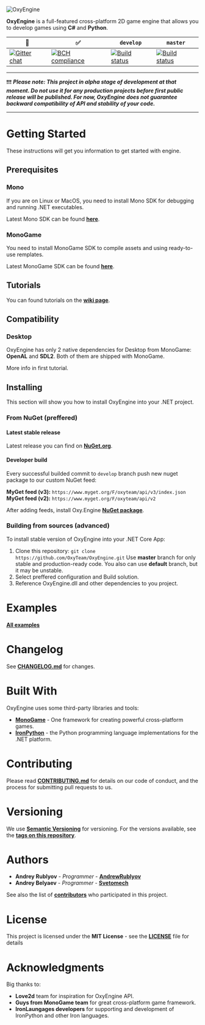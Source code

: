 ![OxyEngine](https://i.imgur.com/BjjCdjB.png)

**OxyEngine** is a full-featured cross-platform 2D game engine that allows you to develop games using **C#** and **Python**.

| :speech_balloon: | :white_check_mark: | `develop` | `master` |
|---------|---------|---------|--------|
| [![Gitter chat](https://badges.gitter.im/gitterHQ/gitter.png)](https://gitter.im/OxyEngine/Lobby) | [![BCH compliance](https://bettercodehub.com/edge/badge/OxyTeam/OxyEngine?branch=develop)](https://bettercodehub.com/) | [![Build status](https://ci.appveyor.com/api/projects/status/tyg13hjkm01vb3yd/branch/develop?svg=true)](https://ci.appveyor.com/project/AndrewRublyov/oxyengine-y2q1n/branch/develop) | [![Build status](https://ci.appveyor.com/api/projects/status/tyg13hjkm01vb3yd/branch/master?svg=true)](https://ci.appveyor.com/project/AndrewRublyov/oxyengine-y2q1n/branch/master) |

---

:exclamation::exclamation::exclamation:
***Please note: 
This project in alpha stage of development at that moment. Do not use it for any production projects before first public release will be published. For now, OxyEngine does not guarantee backward compatibility of API and stability of your code.***

---


# Getting Started

These instructions will get you information to get started with engine.


## Prerequisites

### Mono

If you are on Linux or MacOS, you need to install Mono SDK for debugging and running .NET executables.

Latest Mono SDK can be found **[here](https://www.mono-project.com/download/stable/)**.

### MonoGame

You need to install MonoGame SDK to compile assets and using ready-to-use remplates.

Latest MonoGame SDK can be found **[here](http://www.monogame.net/downloads/)**.


## Tutorials

You can found tutorials on the **[wiki page](wiki)**.

## Compatibility

### Desktop
OxyEngine has only 2 native dependencies for Desktop from MonoGame: **OpenAL** and **SDL2**. Both of them are shipped with MonoGame.

More info in first tutorial.

## Installing
This section will show you how to install OxyEngine into your .NET project.

### From NuGet (preffered)

#### Latest stable release

Latest release you can find on **[NuGet.org](#)**.

#### Developer build

Every successful builded commit to `develop` branch push new nuget package to our custom NuGet feed:

**MyGet feed (v3):** `https://www.myget.org/F/oxyteam/api/v3/index.json`
**MyGet feed (v2):** `https://www.myget.org/F/oxyteam/api/v2`

After adding feeds, install Oxy.Engine **[NuGet package](https://www.myget.org/feed/oxyteam/package/nuget/Oxy.Framework)**.

### Building from sources (advanced)
To install stable version of OxyEngine into your .NET Core App:
1. Сlone this repository:
 `git clone https://github.com/OxyTeam/OxyEngine.git` 
  Use **master** branch for only stable and production-ready code. 
  You also can use **default** branch, but it may be unstable.
2. Select preffered configuration and Build solution.
3. Reference OxyEngine.dll and other dependencies to you project.
  
  
# Examples

**[All examples](#)**


# Changelog

See **[CHANGELOG.md](CHANGELOG.md)** for changes.

# Built With
OxyEngine uses some third-party libraries and tools:

* **[MonoGame](http://www.monogame.net/)** - One framework for creating powerful cross-platform games.
* **[IronPython](http://ironpython.net/)** - the Python programming language implementations for the .NET platform.


# Contributing

Please read **[CONTRIBUTING.md](CONTRIBUTING.md)** for details on our code of conduct, and the process for submitting pull requests to us.


# Versioning

We use **[Semantic Versioning](http://semver.org/)** for versioning. For the versions available, see the **[tags on this repository](https://github.com/OxyTeam/OxyEngine/tags)**. 


# Authors

* **Andrey Rublyov** - *Programmer* - **[AndrewRublyov](https://github.com/AndrewRublyov)**
* **Andrey Belyaev** - *Programmer* - **[Svetomech](https://github.com/Svetomech)**

See also the list of **[contributors](https://github.com/OxyTeam/OxyEngine/contributors)** who participated in this project.


# License

This project is licensed under the **MIT License** - see the **[LICENSE](LICENSE)** file for details


# Acknowledgments

Big thanks to:
* **Love2d** team for inspiration for OxyEngine API.
* **Guys from MonoGame team** for great cross-platform game framework.
* **IronLaungages developers** for supporting and development of IronPython and other Iron languages.

